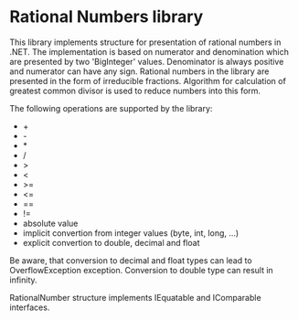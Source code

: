 # Rational Numbers library

This library implements structure for presentation of rational numbers in .NET. The implementation is based on numerator and denomination which are presented by two 'BigInteger' values. Denominator is always positive and numerator can have any sign. Rational numbers in the library are presented in the form of irreducible fractions. Algorithm for calculation of greatest common divisor is used to reduce numbers into this form.

 The following operations are supported by the library:

* \+
* \-
* \*
* /
* \>
* \<
* \>=
* \<=
* ==
* \!=
* absolute value
* implicit convertion from integer values (byte, int, long, ...)
* explicit convertion to double, decimal and float

Be aware, that conversion to decimal and float types can lead to OverflowException exception. Conversion to double type can result in infinity.

RationalNumber structure implements IEquatable and IComparable interfaces.